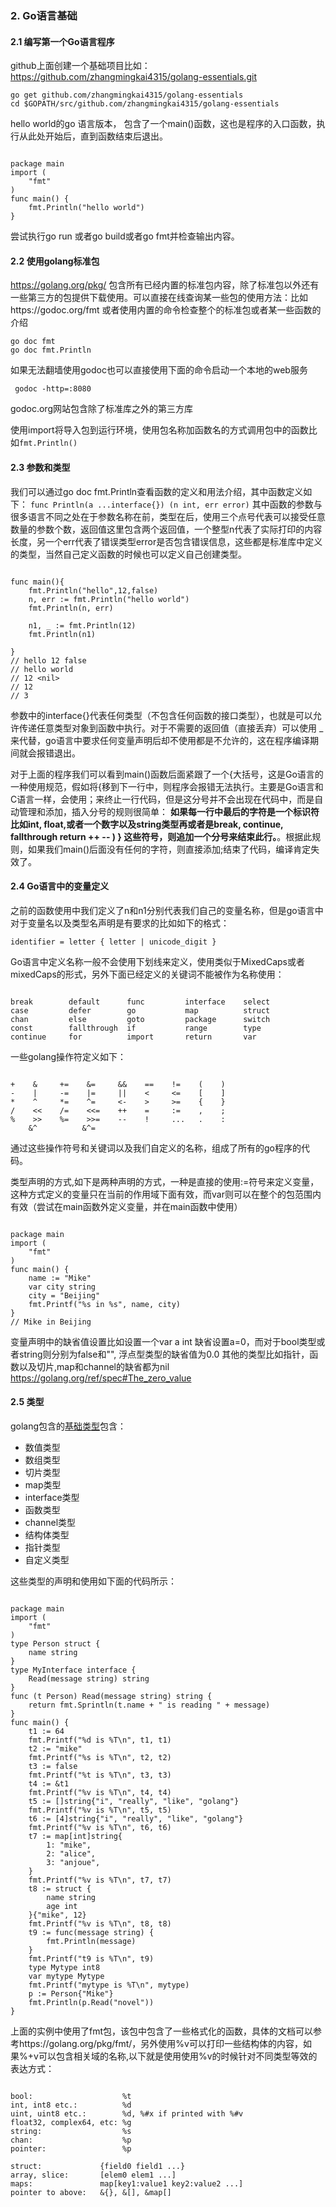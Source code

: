 
### 2. Go语言基础

#### 2.1 编写第一个Go语言程序

github上面创建一个基础项目比如：
https://github.com/zhangmingkai4315/golang-essentials.git

```shell
go get github.com/zhangmingkai4315/golang-essentials
cd $GOPATH/src/github.com/zhangmingkai4315/golang-essentials
```
hello world的go 语言版本， 包含了一个main()函数，这也是程序的入口函数，执行从此处开始后，直到函数结束后退出。

```golang

package main
import (
    "fmt"
)
func main() {
    fmt.Println("hello world")
}

```

尝试执行go run 或者go build或者go fmt并检查输出内容。


#### 2.2 使用golang标准包

https://golang.org/pkg/ 包含所有已经内置的标准包内容，除了标准包以外还有一些第三方的包提供下载使用。可以直接在线查询某一些包的使用方法：比如https://godoc.org/fmt
或者使用内置的命令检查整个的标准包或者某一些函数的介绍

```
go doc fmt
go doc fmt.Println
```

如果无法翻墙使用godoc也可以直接使用下面的命令启动一个本地的web服务
```
 godoc -http=:8080
```
godoc.org网站包含除了标准库之外的第三方库


使用import将导入包到运行环境，使用包名称加函数名的方式调用包中的函数比如```fmt.Println()```

#### 2.3 参数和类型

我们可以通过go doc fmt.Println查看函数的定义和用法介绍，其中函数定义如下：
```func Println(a ...interface{}) (n int, err error)``` 其中函数的参数与很多语言不同之处在于参数名称在前，类型在后，使用三个点号代表可以接受任意数量的参数个数，返回值这里包含两个返回值，一个整型n代表了实际打印的内容长度，另一个err代表了错误类型error是否包含错误信息，这些都是标准库中定义的类型，当然自己定义函数的时候也可以定义自己创建类型。


```golang

func main(){
    fmt.Println("hello",12,false)
    n, err := fmt.Println("hello world")
    fmt.Println(n, err)

    n1, _ := fmt.Println(12)
    fmt.Println(n1)

}
// hello 12 false
// hello world
// 12 <nil>
// 12
// 3
```

参数中的interface{}代表任何类型（不包含任何函数的接口类型），也就是可以允许传递任意类型对象到函数中执行。对于不需要的返回值（直接丢弃）可以使用 _ 来代替，go语言中要求任何变量声明后却不使用都是不允许的，这在程序编译期间就会报错退出。

对于上面的程序我们可以看到main()函数后面紧跟了一个{大括号，这是Go语言的一种使用规范，假如将{移到下一行中，则程序会报错无法执行。主要是Go语言和C语言一样，会使用；来终止一行代码，但是这分号并不会出现在代码中，而是自动管理和添加，插入分号的规则很简单：
**如果每一行中最后的字符是一个标识符比如int, float,或者一个数字以及string类型再或者是break, continue, fallthrough return ++ -- ) } 这些符号，则追加一个分号来结束此行。**。根据此规则，如果我们main()后面没有任何的字符，则直接添加;结束了代码，编译肯定失效了。

 
 #### 2.4 Go语言中的变量定义
 
 之前的函数使用中我们定义了n和n1分别代表我们自己的变量名称，但是go语言中对于变量名以及类型名声明是有要求的比如如下的格式：
 
 ```
identifier = letter { letter | unicode_digit } 
 ```

 
 Go语言中定义名称一般不会使用下划线来定义，使用类似于MixedCaps或者mixedCaps的形式，另外下面已经定义的关键词不能被作为名称使用：
 
 ```

break        default      func         interface    select
case         defer        go           map          struct
chan         else         goto         package      switch
const        fallthrough  if           range        type
continue     for          import       return       var
 ```
 
 一些golang操作符定义如下：
 
 ```
 
+    &     +=    &=     &&    ==    !=    (    )
-    |     -=    |=     ||    <     <=    [    ]
*    ^     *=    ^=     <-    >     >=    {    }
/    <<    /=    <<=    ++    =     :=    ,    ;
%    >>    %=    >>=    --    !     ...   .    :
     &^          &^=
 ```
 
通过这些操作符号和关键词以及我们自定义的名称，组成了所有的go程序的代码。

类型声明的方式,如下是两种声明的方式，一种是直接的使用:=符号来定义变量，这种方式定义的变量只在当前的作用域下面有效，而var则可以在整个的包范围内有效（尝试在main函数外定义变量，并在main函数中使用）

```golang

package main
import (
    "fmt"
)
func main() {
    name := "Mike"
    var city string
    city = "Beijing"
    fmt.Printf("%s in %s", name, city)
}
// Mike in Beijing

```

变量声明中的缺省值设置比如设置一个var a int 缺省设置a=0，而对于bool类型或者string则分别为false和"", 浮点型类型的缺省值为0.0
其他的类型比如指针，函数以及切片,map和channel的缺省都为nil
https://golang.org/ref/spec#The_zero_value


#### 2.5 类型


golang包含的[基础类型](https://golang.org/ref/spec#Types)包含：
- 数值类型  
- 数组类型
- 切片类型
- map类型
- interface类型
- 函数类型
- channel类型
- 结构体类型
- 指针类型
- 自定义类型

这些类型的声明和使用如下面的代码所示：

```golang

package main
import (
    "fmt"
)
type Person struct {
    name string
}
type MyInterface interface {
    Read(message string) string
}
func (t Person) Read(message string) string {
    return fmt.Sprintln(t.name + " is reading " + message)
}
func main() {
    t1 := 64
    fmt.Printf("%d is %T\n", t1, t1)
    t2 := "mike"
    fmt.Printf("%s is %T\n", t2, t2)
    t3 := false
    fmt.Printf("%t is %T\n", t3, t3)
    t4 := &t1
    fmt.Printf("%v is %T\n", t4, t4)
    t5 := []string{"i", "really", "like", "golang"}
    fmt.Printf("%v is %T\n", t5, t5)
    t6 := [4]string{"i", "really", "like", "golang"}
    fmt.Printf("%v is %T\n", t6, t6)
    t7 := map[int]string{
        1: "mike",
        2: "alice",
        3: "anjoue",
    }
    fmt.Printf("%v is %T\n", t7, t7)
    t8 := struct {
        name string
        age int
    }{"mike", 12}
    fmt.Printf("%v is %T\n", t8, t8)
    t9 := func(message string) {
        fmt.Println(message)
    }
    fmt.Printf("t9 is %T\n", t9)
    type Mytype int8
    var mytype Mytype
    fmt.Printf("mytype is %T\n", mytype)
    p := Person{"Mike"}
    fmt.Println(p.Read("novel"))
}

```

上面的实例中使用了fmt包，该包中包含了一些格式化的函数，具体的文档可以参考https://golang.org/pkg/fmt/，另外使用%v可以打印一些结构体的内容，如果%+v可以包含相关域的名称,以下就是使用使用%v的时候针对不同类型等效的表达方式：

```

bool:                    %t
int, int8 etc.:          %d
uint, uint8 etc.:        %d, %#x if printed with %#v
float32, complex64, etc: %g
string:                  %s
chan:                    %p
pointer:                 %p

struct:             {field0 field1 ...}
array, slice:       [elem0 elem1 ...]
maps:               map[key1:value1 key2:value2 ...]
pointer to above:   &{}, &[], &map[]

```

